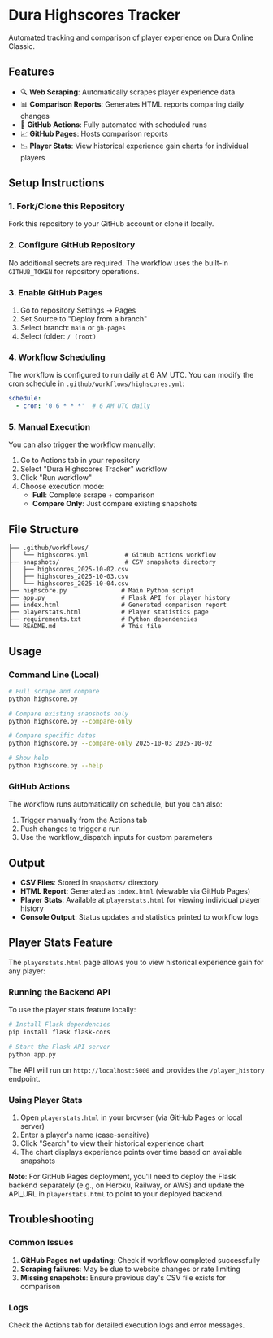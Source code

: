 # Dura Highscores Tracker

Automated tracking and comparison of player experience on Dura Online Classic.

## Features

- 🔍 **Web Scraping**: Automatically scrapes player experience data
- 📊 **Comparison Reports**: Generates HTML reports comparing daily changes
- 🤖 **GitHub Actions**: Fully automated with scheduled runs
- 📈 **GitHub Pages**: Hosts comparison reports
- 📉 **Player Stats**: View historical experience gain charts for individual players

## Setup Instructions

### 1. Fork/Clone this Repository

Fork this repository to your GitHub account or clone it locally.

### 2. Configure GitHub Repository

No additional secrets are required. The workflow uses the built-in `GITHUB_TOKEN` for repository operations.

### 3. Enable GitHub Pages

1. Go to repository Settings → Pages
2. Set Source to "Deploy from a branch"
3. Select branch: `main` or `gh-pages`
4. Select folder: `/ (root)`

### 4. Workflow Scheduling

The workflow is configured to run daily at 6 AM UTC. You can modify the cron schedule in `.github/workflows/highscores.yml`:

```yaml
schedule:
  - cron: '0 6 * * *'  # 6 AM UTC daily
```

### 5. Manual Execution

You can also trigger the workflow manually:

1. Go to Actions tab in your repository
2. Select "Dura Highscores Tracker" workflow
3. Click "Run workflow"
4. Choose execution mode:
   - **Full**: Complete scrape + comparison
   - **Compare Only**: Just compare existing snapshots

## File Structure

```
├── .github/workflows/
│   └── highscores.yml          # GitHub Actions workflow
├── snapshots/                  # CSV snapshots directory
│   ├── highscores_2025-10-02.csv
│   ├── highscores_2025-10-03.csv
│   └── highscores_2025-10-04.csv
├── highscore.py               # Main Python script
├── app.py                     # Flask API for player history
├── index.html                 # Generated comparison report
├── playerstats.html           # Player statistics page
├── requirements.txt           # Python dependencies
└── README.md                  # This file
```

## Usage

### Command Line (Local)

```bash
# Full scrape and compare
python highscore.py

# Compare existing snapshots only
python highscore.py --compare-only

# Compare specific dates
python highscore.py --compare-only 2025-10-03 2025-10-02

# Show help
python highscore.py --help
```

### GitHub Actions

The workflow runs automatically on schedule, but you can also:

1. Trigger manually from the Actions tab
2. Push changes to trigger a run
3. Use the workflow_dispatch inputs for custom parameters

## Output

- **CSV Files**: Stored in `snapshots/` directory
- **HTML Report**: Generated as `index.html` (viewable via GitHub Pages)
- **Player Stats**: Available at `playerstats.html` for viewing individual player history
- **Console Output**: Status updates and statistics printed to workflow logs

## Player Stats Feature

The `playerstats.html` page allows you to view historical experience gain for any player:

### Running the Backend API

To use the player stats feature locally:

```bash
# Install Flask dependencies
pip install flask flask-cors

# Start the Flask API server
python app.py
```

The API will run on `http://localhost:5000` and provides the `/player_history` endpoint.

### Using Player Stats

1. Open `playerstats.html` in your browser (via GitHub Pages or local server)
2. Enter a player's name (case-sensitive)
3. Click "Search" to view their historical experience chart
4. The chart displays experience points over time based on available snapshots

**Note**: For GitHub Pages deployment, you'll need to deploy the Flask backend separately (e.g., on Heroku, Railway, or AWS) and update the API_URL in `playerstats.html` to point to your deployed backend.

## Troubleshooting

### Common Issues

1. **GitHub Pages not updating**: Check if workflow completed successfully
2. **Scraping failures**: May be due to website changes or rate limiting
3. **Missing snapshots**: Ensure previous day's CSV file exists for comparison

### Logs

Check the Actions tab for detailed execution logs and error messages.